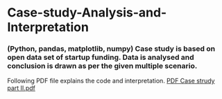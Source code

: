 # Case-study-Analysis-and-Interpretation
### (Python, pandas, matplotlib, numpy) Case study is based on open data set of startup funding. Data is analysed and conclusion is drawn as per the given multiple scenario. 


Following PDF file explains the code and interpretation.
[PDF Case strudy part II.pdf](https://github.com/rkstack/Case-study-Analysis-and-Intrepretation-/files/7189509/PDF.Case.strudy.part.II.pdf)
